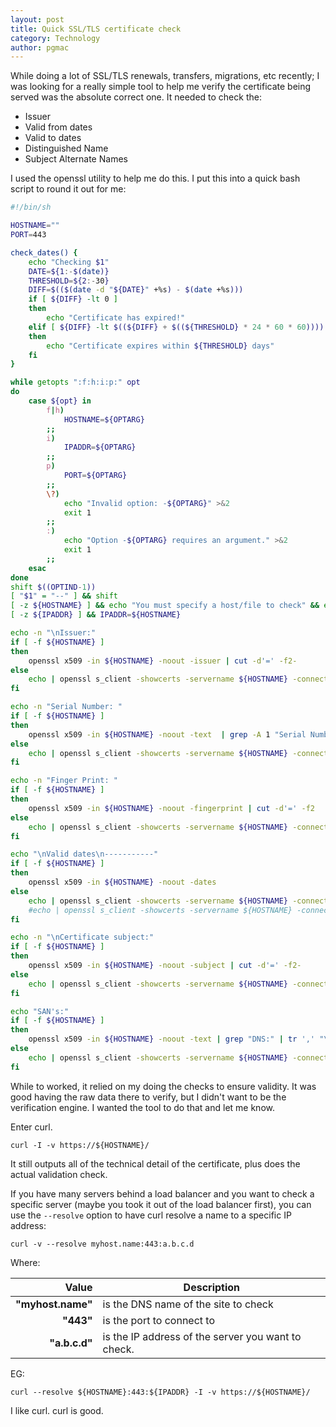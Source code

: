 ```yaml
---
layout: post
title: Quick SSL/TLS certificate check
category: Technology
author: pgmac
---
```

While doing a lot of SSL/TLS renewals, transfers, migrations, etc recently; I was looking for a really simple tool to help me verify the certificate being served was the absolute correct one. It needed to check the:

* Issuer
* Valid from dates
* Valid to dates
* Distinguished Name
* Subject Alternate Names

I used the openssl utility to help me do this. I put this into a quick bash script to round it out for me:

```bash
#!/bin/sh

HOSTNAME=""  
PORT=443

check_dates() {  
    echo "Checking $1"
    DATE=${1:-$(date)}
    THRESHOLD=${2:-30}
    DIFF=$(($(date -d "${DATE}" +%s) - $(date +%s)))
    if [ ${DIFF} -lt 0 ]
    then
        echo "Certificate has expired!"
    elif [ ${DIFF} -lt $((${DIFF} + $((${THRESHOLD} * 24 * 60 * 60)))) ]
    then
        echo "Certificate expires within ${THRESHOLD} days"
    fi
}

while getopts ":f:h:i:p:" opt  
do  
    case ${opt} in
        f|h)
            HOSTNAME=${OPTARG}
        ;;
        i)
            IPADDR=${OPTARG}
        ;;
        p)
            PORT=${OPTARG}
        ;;
        \?)
            echo "Invalid option: -${OPTARG}" >&2
            exit 1
        ;;
        :)
            echo "Option -${OPTARG} requires an argument." >&2
            exit 1
        ;;
    esac
done  
shift $((OPTIND-1))  
[ "$1" = "--" ] && shift
[ -z ${HOSTNAME} ] && echo "You must specify a host/file to check" && exit 1
[ -z ${IPADDR} ] && IPADDR=${HOSTNAME}

echo -n "\nIssuer:"  
if [ -f ${HOSTNAME} ]  
then  
    openssl x509 -in ${HOSTNAME} -noout -issuer | cut -d'=' -f2-
else  
    echo | openssl s_client -showcerts -servername ${HOSTNAME} -connect ${IPADDR}:${PORT} 2>/dev/null | openssl x509 -inform pem -noout -issuer  | cut -d'=' -f2-
fi

echo -n "Serial Number: "  
if [ -f ${HOSTNAME} ]  
then  
    openssl x509 -in ${HOSTNAME} -noout -text  | grep -A 1 "Serial Number" | tail -1 | sed -e 's/\ //g'
else  
    echo | openssl s_client -showcerts -servername ${HOSTNAME} -connect ${IPADDR}:${PORT} 2>/dev/null | openssl x509 -inform pem -noout -text | grep -A 1 "Serial Number" | tail -1 | sed -e 's/\ //g'
fi

echo -n "Finger Print: "  
if [ -f ${HOSTNAME} ]  
then  
    openssl x509 -in ${HOSTNAME} -noout -fingerprint | cut -d'=' -f2
else  
    echo | openssl s_client -showcerts -servername ${HOSTNAME} -connect ${IPADDR}:${PORT} 2>/dev/null | openssl x509 -inform pem -noout -fingerprint | cut -d'=' -f2
fi

echo "\nValid dates\n-----------"  
if [ -f ${HOSTNAME} ]  
then  
    openssl x509 -in ${HOSTNAME} -noout -dates
else  
    echo | openssl s_client -showcerts -servername ${HOSTNAME} -connect ${IPADDR}:${PORT} 2>/dev/null | openssl x509 -inform pem -noout -dates
    #echo | openssl s_client -showcerts -servername ${HOSTNAME} -connect ${IPADDR}:${PORT} 2>/dev/null | openssl x509 -inform pem -noout -dates | grep notAfter | cut -d'=' -f2
fi

echo -n "\nCertificate subject:"  
if [ -f ${HOSTNAME} ]  
then  
    openssl x509 -in ${HOSTNAME} -noout -subject | cut -d'=' -f2-
else  
    echo | openssl s_client -showcerts -servername ${HOSTNAME} -connect ${IPADDR}:${PORT} 2>/dev/null | openssl x509 -inform pem -noout -subject | cut -d'=' -f2-
fi

echo "SAN's:"  
if [ -f ${HOSTNAME} ]  
then  
    openssl x509 -in ${HOSTNAME} -noout -text | grep "DNS:" | tr ',' "\n\t" | sed -e 's/\ //g'
else  
    echo | openssl s_client -showcerts -servername ${HOSTNAME} -connect ${IPADDR}:${PORT} 2>/dev/null | openssl x509 -inform pem -noout -text | grep "DNS:" | tr ',' "\n\t" | sed -e 's/\ //g'
fi  
```

While to worked, it relied on my doing the checks to ensure validity. It was good having the raw data there to verify, but I didn't want to be the verification engine. I wanted the tool to do that and let me know.

Enter curl.

```shell
curl -I -v https://${HOSTNAME}/
```

It still outputs all of the technical detail of the certificate, plus does the actual validation check.

If you have many servers behind a load balancer and you want to check a specific server (maybe you took it out of the load balancer first), you can use the  `--resolve` option to have curl resolve a name to a specific IP address:

```shell
curl -v --resolve myhost.name:443:a.b.c.d
```

Where:

|Value|Description|
|---:|---|
|**"myhost.name"**|is the DNS name of the site to check|
|**"443"**|is the port to connect to|
|**"a.b.c.d"**|is the IP address of the server you want to check.|

EG:

```shell
curl --resolve ${HOSTNAME}:443:${IPADDR} -I -v https://${HOSTNAME}/
```

I like curl. curl is good.